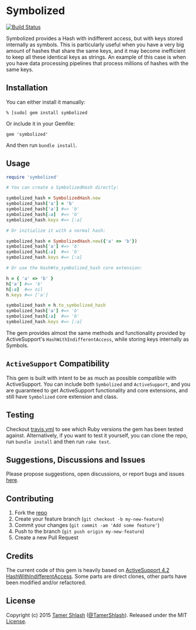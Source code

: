 # Symbolized

[![Build Status](https://travis-ci.org/TamerShlash/symbolized.svg?branch=master)](https://travis-ci.org/TamerShlash/symbolized)

Symbolized provides a Hash with indifferent access, but with keys stored internally as symbols.
This is particularly useful when you have a very big amount of hashes that share the same keys,
and it may become inefficient to keep all these identical keys as strings. An example of this
case is when you have data processing pipelines that process millions of hashes with the same
keys.

## Installation

You can either install it manually:

    % [sudo] gem install symbolized

Or include it in your Gemfile:

    gem 'symbolized'

And then run `bundle install`.

## Usage

```ruby
require 'symbolized'

# You can create a SymbolizedHash directly:

symbolized_hash = SymbolizedHash.new
symbolized_hash['a'] = 'b'
symbolized_hash['a'] #=> 'b'
symbolized_hash[:a]  #=> 'b'
symbolized_hash.keys #=> [:a]

# Or initialize it with a normal hash:

symbolized_hash = SymbolizedHash.new({'a' => 'b'})
symbolized_hash['a'] #=> 'b'
symbolized_hash[:a]  #=> 'b'
symbolized_hash.keys #=> [:a]

# Or use the Hash#to_symbolized_hash core extension:

h = { 'a' => 'b' }
h['a'] #=> 'b'
h[:a]  #=> nil
h.keys #=> ['a']

symbolized_hash = h.to_symbolized_hash
symbolized_hash['a'] #=> 'b'
symbolized_hash[:a]  #=> 'b'
symbolized_hash.keys #=> [:a]

```

The gem provides almost the same methods and functionality provided by ActiveSupport's `HashWithIndifferentAccess`, while storing keys internally as Symbols.

## `ActiveSupport` Compatibility

This gem is built with intent to be as much as possible compatible with ActiveSupport. You can include both `Symbolized` and `ActiveSupport`, and you are guaranteed to get ActiveSupport functionality and core extensions, and still have `Symbolized` core extension and class.

## Testing

Checkout [travis.yml](.travis.yml) to see which Ruby versions the gem has been tested against. Alternatively, if you want to test it yourself, you can clone the repo, run `bundle install` and then run `rake test`.

## Suggestions, Discussions and Issues

Please propose suggestions, open discussions, or report bugs and issues [here](https://github.com/TamerShlash/symbolized/issues).

## Contributing

1. Fork the [repo](https://github.com/TamerShlash/symbolized)
2. Create your feature branch (`git checkout -b my-new-feature`)
3. Commit your changes (`git commit -am 'Add some feature'`)
4. Push to the branch (`git push origin my-new-feature`)
5. Create a new Pull Request

## Credits

The current code of this gem is heavily based on [ActiveSupport 4.2 HashWithIndifferentAccess](https://github.com/rails/rails/tree/4-2-stable/activesupport). Some parts are direct clones, other parts have been modified and/or refactored.

## License

Copyright (c) 2015 [Tamer Shlash](https://github.com/TamerShlash) ([@TamerShlash](https://twitter.com/TamerShlash)). Released under the MIT [License](LICENSE).
